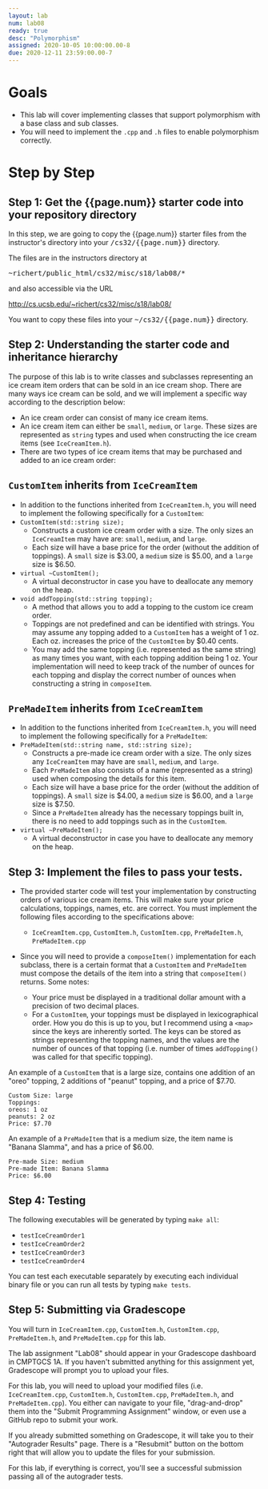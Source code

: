 ```yaml
---
layout: lab
num: lab08
ready: true
desc: "Polymorphism"
assigned: 2020-10-05 10:00:00.00-8
due: 2020-12-11 23:59:00.00-7
---
```


# Goals

* This lab will cover implementing classes that support polymorphism with a base class and sub classes.
* You will need to implement the `.cpp` and `.h` files to enable polymorphism correctly.

# Step by Step

## Step 1: Get the {{page.num}} starter code into your repository directory

In this step, we are going to copy the {{page.num}} starter files from the instructor's directory into your <tt>/cs32/{{page.num}}</tt> directory.

The files are in the instructors directory at 

<tt>~richert/public_html/cs32/misc/s18/lab08/*</tt>

and also accessible via the URL

<http://cs.ucsb.edu/~richert/cs32/misc/s18/lab08/>

You want to copy these files into your <tt>~/cs32/{{page.num}}</tt> directory.

## Step 2: Understanding the starter code and inheritance hierarchy

The purpose of this lab is to write classes and subclasses representing an ice cream item orders that can be sold in an ice cream shop. There are many ways ice cream can be sold, and we will implement a specific way according to the description below:

* An ice cream order can consist of many ice cream items.
* An ice cream item can either be `small`, `medium`, or `large`. These sizes are represented as `string` types and used when constructing the ice cream items (see `IceCreamItem.h`).
* There are two types of ice cream items that may be purchased and added to an ice cream order:

## `CustomItem` inherits from `IceCreamItem`
* In addition to the functions inherited from `IceCreamItem.h`, you will need to implement the following specifically for a `CustomItem`:
* `CustomItem(std::string size);`
	* Constructs a custom ice cream order with a size. The only sizes an `IceCreamItem` may have are: `small`, `medium`, and `large`.
	* Each size will have a base price for the order (without the addition of toppings). A `small` size is $3.00, a `medium` size is $5.00, and a `large` size is $6.50.
* `virtual ~CustomItem();`
	* A virtual deconstructor in case you have to deallocate any memory on the heap.
* `void addTopping(std::string topping);`
	* A method that allows you to add a topping to the custom ice cream order.
	* Toppings are not predefined and can be identified with strings. You may assume any topping added to a `CustomItem` has a weight of 1 oz. Each oz. increases the price of the `CustomItem` by $0.40 cents.
	* You may add the same topping (i.e. represented as the same string) as many times you want, with each topping addition being 1 oz. Your implementation will need to keep track of the number of ounces for each topping and display the correct number of ounces when constructing a string in `composeItem`.

## `PreMadeItem` inherits from `IceCreamItem`
* In addition to the functions inherited from `IceCreamItem.h`, you will need to implement the following specifically for a `PreMadeItem`:
* `PreMadeItem(std::string name, std::string size);`
	* Constructs a pre-made ice cream order with a size. The only sizes any `IceCreamItem` may have are `small`, `medium`, and `large`.
	* Each `PreMadeItem` also consists of a name (represented as a string) used when composing the details for this item.
	* Each size will have a base price for the order (without the addition of toppings). A `small` size is $4.00, a `medium` size is $6.00, and a `large` size is $7.50.
	* Since a `PreMadeItem` already has the necessary toppings built in, there is no need to add toppings such as in the `CustomItem`.
* `virtual ~PreMadeItem();`
	* A virtual deconstructor in case you have to deallocate any memory on the heap.

## Step 3: Implement the files to pass your tests.
* The provided starter code will test your implementation by constructing orders of various ice cream items. This will make sure your price calculations, toppings, names, etc. are correct. You must implement the following files according to the specifications above:
	* `IceCreamItem.cpp`, `CustomItem.h`, `CustomItem.cpp`, `PreMadeItem.h`, `PreMadeItem.cpp`

* Since you will need to provide a `composeItem()` implementation for each subclass, there is a certain format that a `CustomItem` and `PreMadeItem` must compose the details of the item into a string that `composeItem()` returns. Some notes:
	* Your price must be displayed in a traditional dollar amount with a precision of two decimal places.
	* For a `CustomItem`, your toppings must be displayed in lexicographical order. How you do this is up to you, but I recommend using a `<map>` since the keys are inherently sorted. The keys can be stored as strings representing the topping names, and the values are the number of ounces of that topping (i.e. number of times `addTopping()` was called for that specific topping).

An example of a `CustomItem` that is a large size, contains one addition of an "oreo" topping, 2 additions of "peanut" topping, and a price of $7.70.

```
Custom Size: large
Toppings:
oreos: 1 oz
peanuts: 2 oz
Price: $7.70
```

An example of a `PreMadeItem` that is a medium size, the item name is "Banana Slamma", and has a price of $6.00.

```
Pre-made Size: medium
Pre-made Item: Banana Slamma
Price: $6.00
```

## Step 4: Testing

The following executables will be generated by typing `make all`:

* `testIceCreamOrder1`
* `testIceCreamOrder2`
* `testIceCreamOrder3`
* `testIceCreamOrder4`

You can test each executable separately by executing each individual binary file or you can run all tests by typing `make tests`.

## Step 5: Submitting via Gradescope

You will turn in `IceCreamItem.cpp`, `CustomItem.h`, `CustomItem.cpp`, `PreMadeItem.h`, and `PreMadeItem.cpp` for this lab.

The lab assignment "Lab08" should appear in your Gradescope dashboard in CMPTGCS 1A. If you haven't submitted anything for this assignment yet, Gradescope will prompt you to upload your files.

For this lab, you will need to upload your modified files (i.e. `IceCreamItem.cpp`, `CustomItem.h`, `CustomItem.cpp`, `PreMadeItem.h`, and `PreMadeItem.cpp`). You either can navigate to your file, "drag-and-drop" them into the "Submit Programming Assignment" window, or even use a GitHub repo to submit your work.

If you already submitted something on Gradescope, it will take you to their "Autograder Results" page. There is a "Resubmit" button on the bottom right that will allow you to update the files for your submission.

For this lab, if everything is correct, you'll see a successful submission passing all of the autograder tests.

